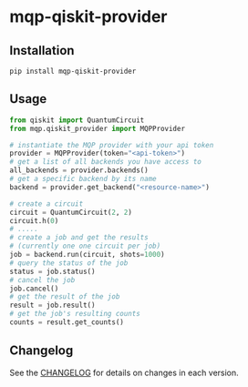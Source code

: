 # mqp-qiskit-provider

## Installation

```shell
pip install mqp-qiskit-provider
```

## Usage

```python
from qiskit import QuantumCircuit
from mqp.qiskit_provider import MQPProvider

# instantiate the MQP provider with your api token
provider = MQPProvider(token="<api-token>")
# get a list of all backends you have access to
all_backends = provider.backends()
# get a specific backend by its name
backend = provider.get_backend("<resource-name>")

# create a circuit
circuit = QuantumCircuit(2, 2)
circuit.h(0)
# .....
# create a job and get the results
# (currently one one circuit per job)
job = backend.run(circuit, shots=1000)
# query the status of the job
status = job.status()
# cancel the job
job.cancel()
# get the result of the job
result = job.result()
# get the job's resulting counts
counts = result.get_counts()
```

## Changelog

See the [CHANGELOG](CHANGELOG.md) for details on changes in each version.
